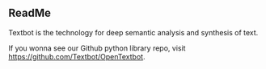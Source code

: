 ## ReadMe
Textbot is the technology for deep semantic analysis and synthesis of text.

If you wonna see our Github python library repo, visit <https://github.com/Textbot/OpenTextbot>.

